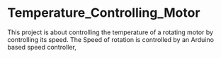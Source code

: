 # Temperature_Controlling_Motor

This project is about controlling the temperature of a rotating motor by controlling its speed. 
The Speed of rotation is controlled by an Arduino based speed controller,
